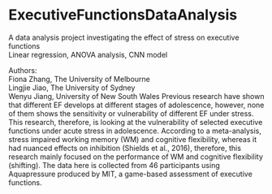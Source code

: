 # ExecutiveFunctionsDataAnalysis
A data analysis project investigating the effect of stress on executive functions \
Linear regression, ANOVA analysis, CNN model

Authors: \
Fiona Zhang, The University of Melbourne \
Lingjie Jiao, The University of Sydney \
Wenyu Jiang, University of New South Wales
Previous research have shown that different EF develops at different stages of adolescence, however, none of them shows the sensitivity or vulnerability of different EF under stress. This research, therefore, is looking at the vulnerability of selected executive functions under acute stress in adolescence. According to a meta-analysis, stress impaired working memory (WM) and cognitive flexibility, whereas it had nuanced effects on inhibition (Shields et al., 2016), therefore, this research mainly focused on the performance of WM and cognitive flexibility (shifting). The data here is collected from 46 participants using Aquapressure produced by MIT, a game-based assessment of executive functions.
